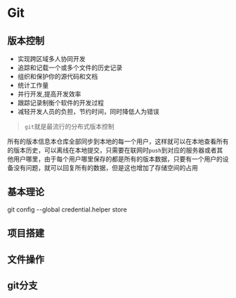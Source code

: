 # Git
## 版本控制
- 实现跨区域多人协同开发
- 追踪和记载一个或多个文件的历史记录
- 组织和保护你的源代码和文档
- 统计工作量
- 并行开发,提高开发效率
- 跟踪记录制衡个软件的开发过程
- 减轻开发人员的负担，节约时间，同时降低人为错误

> `git`就是最流行的分布式版本控制

所有的版本信息本仓库全部同步到本地的每一个用户，这样就可以在本地查看所有的版本历史，可以离线在本地提交，只需要在联网时`push`到对应的服务器或者其他用户哪里，由于每个用户哪里保存的都是所有的版本数据，只要有一个用户的设备没有问题，就可以回复所有的数据，但是这也增加了存储空间的占用
## 基本理论


git config --global credential.helper store
## 项目搭建

## 文件操作

## git分支

